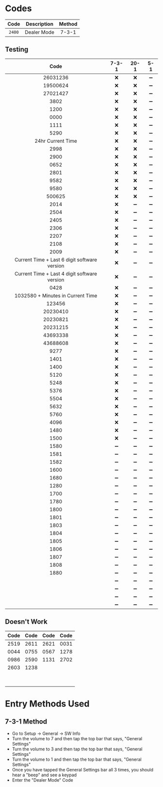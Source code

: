 # Codes
| Code | Description | Method |
| :---: | :---: | :---: |
| `2400` | Dealer Mode | 7-3-1 |

## Testing
| Code | 7-3-1 | 20-1 | 5-1 |
| :---: | :---: | :---: | :---: |
| 26031236 | :x: | :x: | :heavy_minus_sign: |
| 19500624 | :x: | :x: | :heavy_minus_sign: |
| 27021427 | :x: | :x: | :heavy_minus_sign: |
| 3802 | :x: | :x: | :heavy_minus_sign: |
| 1200 | :x: | :x: | :heavy_minus_sign: |
| 0000 | :x: | :x: | :heavy_minus_sign: |
| 1111 | :x: | :x: | :heavy_minus_sign: |
| 5290 | :x: | :x: | :heavy_minus_sign: |
| 24hr Current Time | :x: | :x: | :heavy_minus_sign: |
| 2998 | :x: | :x: | :heavy_minus_sign: |
| 2900 | :x: | :x: | :heavy_minus_sign: |
| 0652 | :x: | :x: | :heavy_minus_sign: |
| 2801 | :x: | :x: | :heavy_minus_sign: |
| 9582 | :x: | :x: | :heavy_minus_sign: |
| 9580 | :x: | :x: | :heavy_minus_sign: |
| 500625 | :x: | :x: | :heavy_minus_sign: |
| 2014 | :x: | :heavy_minus_sign: | :heavy_minus_sign: |
| 2504 | :x: | :heavy_minus_sign: | :heavy_minus_sign: |
| 2405 | :x: | :heavy_minus_sign: | :heavy_minus_sign: |
| 2306 | :x: | :heavy_minus_sign: | :heavy_minus_sign: |
| 2207 | :x: | :heavy_minus_sign: | :heavy_minus_sign: |
| 2108 | :x: | :heavy_minus_sign: | :heavy_minus_sign: |
| 2009 | :x: | :heavy_minus_sign: | :heavy_minus_sign: |
| Current Time + Last 6 digit software version | :x: | :heavy_minus_sign: | :heavy_minus_sign: |
| Current Time + Last 4 digit software version | :x: | :heavy_minus_sign: | :heavy_minus_sign: |
| 0428 | :x: | :heavy_minus_sign: | :heavy_minus_sign: |
| 1032580 + Minutes in Current Time | :x: | :heavy_minus_sign: | :heavy_minus_sign: |
| 123456 | :x: | :heavy_minus_sign: | :heavy_minus_sign: |
| 20230410 | :x: | :heavy_minus_sign: | :heavy_minus_sign: |
| 20230821 | :x: | :heavy_minus_sign: | :heavy_minus_sign: |
| 20231215 | :x: | :heavy_minus_sign: | :heavy_minus_sign: |
| 43693338 | :x: | :heavy_minus_sign: | :heavy_minus_sign: |
| 43688608 | :x: | :heavy_minus_sign: | :heavy_minus_sign: |
| 9277 | :x: | :heavy_minus_sign: | :heavy_minus_sign: |
| 1401 | :x: | :heavy_minus_sign: | :heavy_minus_sign: |
| 1400 | :x: | :heavy_minus_sign: | :heavy_minus_sign: |
| 5120 | :x: | :heavy_minus_sign: | :heavy_minus_sign: |
| 5248 | :x: | :heavy_minus_sign: | :heavy_minus_sign: |
| 5376 | :x: | :heavy_minus_sign: | :heavy_minus_sign: |
| 5504 | :x: | :heavy_minus_sign: | :heavy_minus_sign: |
| 5632 | :x: | :heavy_minus_sign: | :heavy_minus_sign: |
| 5760 | :x: | :heavy_minus_sign: | :heavy_minus_sign: |
| 4096 | :x: | :heavy_minus_sign: | :heavy_minus_sign: |
| 1480 | :x: | :heavy_minus_sign: | :heavy_minus_sign: |
| 1500 | :x: | :heavy_minus_sign: | :heavy_minus_sign: |
| 1580 | :heavy_minus_sign: | :heavy_minus_sign: | :heavy_minus_sign: |
| 1581 | :heavy_minus_sign: | :heavy_minus_sign: | :heavy_minus_sign: |
| 1582 | :heavy_minus_sign: | :heavy_minus_sign: | :heavy_minus_sign: |
| 1600 | :heavy_minus_sign: | :heavy_minus_sign: | :heavy_minus_sign: |
| 1680 | :heavy_minus_sign: | :heavy_minus_sign: | :heavy_minus_sign: |
| 1280 | :heavy_minus_sign: | :heavy_minus_sign: | :heavy_minus_sign: |
| 1700 | :heavy_minus_sign: | :heavy_minus_sign: | :heavy_minus_sign: |
| 1780 | :heavy_minus_sign: | :heavy_minus_sign: | :heavy_minus_sign: |
| 1800 | :heavy_minus_sign: | :heavy_minus_sign: | :heavy_minus_sign: |
| 1801 | :heavy_minus_sign: | :heavy_minus_sign: | :heavy_minus_sign: |
| 1803 | :heavy_minus_sign: | :heavy_minus_sign: | :heavy_minus_sign: |
| 1804 | :heavy_minus_sign: | :heavy_minus_sign: | :heavy_minus_sign: |
| 1805 | :heavy_minus_sign: | :heavy_minus_sign: | :heavy_minus_sign: |
| 1806 | :heavy_minus_sign: | :heavy_minus_sign: | :heavy_minus_sign: |
| 1807 | :heavy_minus_sign: | :heavy_minus_sign: | :heavy_minus_sign: |
| 1808 | :heavy_minus_sign: | :heavy_minus_sign: | :heavy_minus_sign: |
| 1880 | :heavy_minus_sign: | :heavy_minus_sign: | :heavy_minus_sign: |
|  | :heavy_minus_sign: | :heavy_minus_sign: | :heavy_minus_sign: |
|  | :heavy_minus_sign: | :heavy_minus_sign: | :heavy_minus_sign: |
|  | :heavy_minus_sign: | :heavy_minus_sign: | :heavy_minus_sign: |
|  | :heavy_minus_sign: | :heavy_minus_sign: | :heavy_minus_sign: |

## Doesn't Work
| Code | Code | Code | Code |
| :---: | :---: | :---: | :---: |
| 2519 | 2611 | 2621 | 0031 | 
| 0044 | 0755 | 0567 | 1278 | 
| 0986 | 2590 | 1131 | 2702 | 
| 2603 | 1238 |  |  | 
|  |  |  |  | 
|  |  |  |  | 
|  |  |  |  | 
|  |  |  |  | 
|  |  |  |  | 
|  |  |  |  | 
|  |  |  |  | 
|  |  |  |  | 

# Entry Methods Used
## 7-3-1 Method
* Go to Setup -> General -> SW Info
* Turn the volume to 7 and then tap the top bar that says, "General Settings"
* Turn the volume to 3 and then tap the top bar that says, "General Settings"
* Turn the volume to 1 and then tap the top bar that says, "General Settings"
* Once you have tapped the General Settings bar all 3 times, you should hear a "beep" and see a keypad
* Enter the "Dealer Mode" Code
